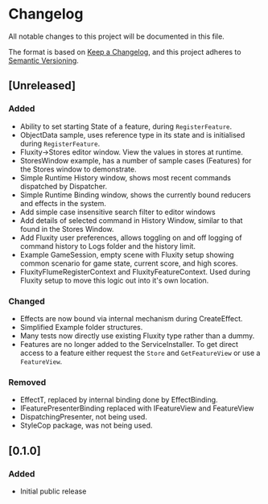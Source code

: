 # Changelog

All notable changes to this project will be documented in this file.

The format is based on [Keep a Changelog](https://keepachangelog.com/en/1.0.0/),
and this project adheres to [Semantic Versioning](https://semver.org/spec/v2.0.0.html).

## [Unreleased]

### Added

- Ability to set starting State of a feature, during `RegisterFeature`.
- ObjectData sample, uses reference type in its state and is initialised during `RegisterFeature`.
- Fluxity->Stores editor window. View the values in stores at runtime.
- StoresWindow example, has a number of sample cases (Features) for the Stores window to demonstrate.
- Simple Runtime History window, shows most recent commands dispatched by Dispatcher.
- Simple Runtime Binding window, shows the currently bound reducers and effects in the system.
- Add simple case insensitive search filter to editor windows
- Add details of selected command in History Window, similar to that found in the Stores Window.
- Add Fluxity user preferences, allows toggling on and off logging of command history to Logs folder and the history limit.
- Example GameSession, empty scene with Fluxity setup showing common scenario for game state, current score, and high scores.
- FluxityFlumeRegisterContext and FluxityFeatureContext. Used during Fluxity setup to move this logic out into it's own location.

### Changed

- Effects are now bound via internal mechanism during CreateEffect.
- Simplified Example folder structures.
- Many tests now directly use existing Fluxity type rather than a dummy.
- Feature<TState>s are no longer added to the ServiceInstaller. To get direct access to a feature either request the `Store` and `GetFeatureView` or use a `FeatureView`.

### Removed

- EffectT, replaced by internal binding done by EffectBinding.
- IFeaturePresenterBinding replaced with IFeatureView and FeatureView
- DispatchingPresenter, not being used.
- StyleCop package, was not being used.

## [0.1.0]

### Added

- Initial public release
